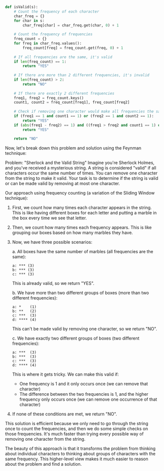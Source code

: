 ```python
def isValid(s):
    # Count the frequency of each character
    char_freq = {}
    for char in s:
        char_freq[char] = char_freq.get(char, 0) + 1
    
    # Count the frequency of frequencies
    freq_count = {}
    for freq in char_freq.values():
        freq_count[freq] = freq_count.get(freq, 0) + 1
    
    # If all frequencies are the same, it's valid
    if len(freq_count) == 1:
        return "YES"
    
    # If there are more than 2 different frequencies, it's invalid
    if len(freq_count) > 2:
        return "NO"
    
    # If there are exactly 2 different frequencies
    freq1, freq2 = freq_count.keys()
    count1, count2 = freq_count[freq1], freq_count[freq2]
    
    # Check if removing one character would make all frequencies the same
    if (freq1 == 1 and count1 == 1) or (freq2 == 1 and count2 == 1):
        return "YES"
    if (abs(freq1 - freq2) == 1) and ((freq1 > freq2 and count1 == 1) or (freq2 > freq1 and count2 == 1)):
        return "YES"
    
    return "NO"

```

Now, let's break down this problem and solution using the Feynman technique:

Problem: "Sherlock and the Valid String"
Imagine you're Sherlock Holmes, and you've received a mysterious string. A string is considered "valid" if all characters occur the same number of times. You can remove one character from the string to make it valid. Your task is to determine if the string is valid or can be made valid by removing at most one character.

Our approach using frequency counting (a variation of the Sliding Window technique):

1. First, we count how many times each character appears in the string. This is like having different boxes for each letter and putting a marble in the box every time we see that letter.

2. Then, we count how many times each frequency appears. This is like grouping our boxes based on how many marbles they have.

3. Now, we have three possible scenarios:

   a. All boxes have the same number of marbles (all frequencies are the same):
      ```
      a: *** (3)
      b: *** (3)
      c: *** (3)
      ```
      This is already valid, so we return "YES".

   b. We have more than two different groups of boxes (more than two different frequencies):
      ```
      a: *    (1)
      b: **   (2)
      c: ***  (3)
      d: **** (4)
      ```
      This can't be made valid by removing one character, so we return "NO".

   c. We have exactly two different groups of boxes (two different frequencies):
      ```
      a: ***  (3)
      b: ***  (3)
      c: ***  (3)
      d: **** (4)
      ```
      This is where it gets tricky. We can make this valid if:
      - One frequency is 1 and it only occurs once (we can remove that character)
      - The difference between the two frequencies is 1, and the higher frequency only occurs once (we can remove one occurrence of that character)

4. If none of these conditions are met, we return "NO".

This solution is efficient because we only need to go through the string once to count the frequencies, and then we do some simple checks on those frequencies. It's much faster than trying every possible way of removing one character from the string.

The beauty of this approach is that it transforms the problem from thinking about individual characters to thinking about groups of characters with the same frequency. This higher-level view makes it much easier to reason about the problem and find a solution.

